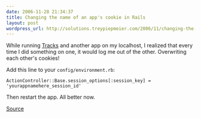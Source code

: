 ```yaml
---
date: 2006-11-28 21:34:37
title: Changing the name of an app's cookie in Rails
layout: post
wordpress_url: http://solutions.treypiepmeier.com/2006/11/changing-the-name-of-an-apps-cookie-in-rails/
---
```

While running [Tracks](http://www.rousette.org.uk/projects/) and another app on my localhost, I realized that every time I did something on one, it would log me out of the other.  Overwriting each other's cookies!

Add this line to your `config/environment.rb`:

    ActionController::Base.session_options[:session_key] = 'yourappnamehere_session_id'

Then restart the app.  All better now.

[Source](http://wiki.rubyonrails.org/rails/pages/HowtoChangeSessionOptions)